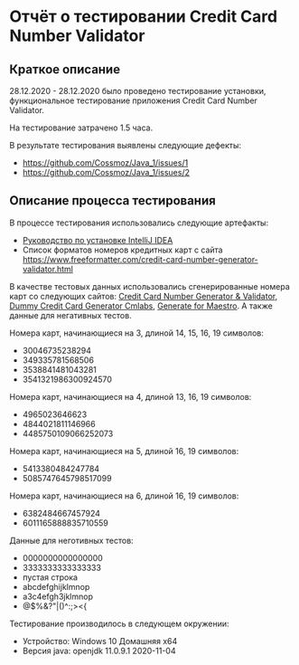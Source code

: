 # Отчёт о тестировании Credit Card Number Validator

## Краткое описание

28.12.2020 - 28.12.2020 было проведено тестирование установки, функциональное тестирование приложения Credit Card Number Validator.

На тестирование затрачено 1.5 часа.

В результате тестирования выявлены следующие дефекты:
* https://github.com/Cossmoz/Java_1/issues/1
* https://github.com/Cossmoz/Java_1/issues/2

## Описание процесса тестирования

В процессе тестирования использовались следующие артефакты:
* [Руководство по установке IntelliJ IDEA](https://github.com/netology-code/javaqa-homeworks/blob/master/intro/idea.md)
* Список форматов номеров кредитных карт с сайта https://www.freeformatter.com/credit-card-number-generator-validator.html

В качестве тестовых данных использовались сгенерированные номера карт cо следующих сайтов: [Credit Card Number Generator & Validator](https://www.freeformatter.com/credit-card-number-generator-validator.html), [Dummy Credit Card Generator Cmlabs](https://cmlabs.co/dummy-credit-card-generator/), [Generate for Maestro](https://creditcardgenerator.in/card-generator/maestro). А также данные для негативных тестов.


Номера карт, начинающиеся на 3, длиной 14, 15, 16, 19 символов:
* 30046735238294
* 349335781568506
* 3538841481043281
* 3541321986300924570

Номера карт, начинающиеся на 4, длиной 13, 16, 19 символов:
* 4965023646623
* 4844021811146966
* 4485750109066252073

Номера карт, начинающиеся на 5, длиной 16, 19 символов:
* 5413380484247784
* 5085747645798517099

Номера карт, начинающиеся на 6, длиной 16, 19 символов:
* 6382484667457924
* 6011165888835710559

Данные для неготивных тестов:
* 0000000000000000
* 3333333333333333
* пустая строка
* abcdefghijklmnop
* a3c4efgh3jklmnop
* @$%&?"|\()^:;><{


Тестирование производилось в следующем окружении:

* Устройство: Windows 10 Домашняя x64
* Версия java: openjdk 11.0.9.1 2020-11-04